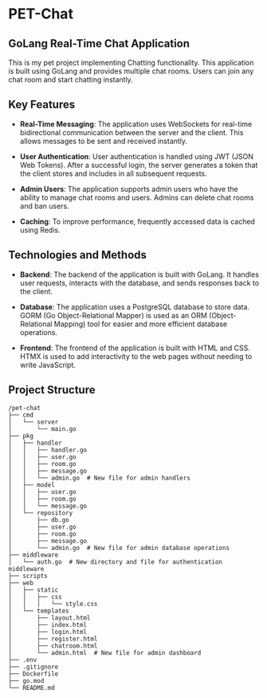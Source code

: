 # PET-Chat
## GoLang Real-Time Chat Application

This is my pet project implementing Chatting functionality. This application is built using GoLang and provides multiple chat rooms. Users can join any chat room and start chatting instantly.

## Key Features

- **Real-Time Messaging**: The application uses WebSockets for real-time bidirectional communication between the server and the client. This allows messages to be sent and received instantly.

- **User Authentication**: User authentication is handled using JWT (JSON Web Tokens). After a successful login, the server generates a token that the client stores and includes in all subsequent requests.

- **Admin Users**: The application supports admin users who have the ability to manage chat rooms and users. Admins can delete chat rooms and ban users.

- **Caching**: To improve performance, frequently accessed data is cached using Redis.

## Technologies and Methods

- **Backend**: The backend of the application is built with GoLang. It handles user requests, interacts with the database, and sends responses back to the client.

- **Database**: The application uses a PostgreSQL database to store data. GORM (Go Object-Relational Mapper) is used as an ORM (Object-Relational Mapping) tool for easier and more efficient database operations.

- **Frontend**: The frontend of the application is built with HTML and CSS. HTMX is used to add interactivity to the web pages without needing to write JavaScript.

## Project Structure

```
/pet-chat
├── cmd
│   └── server
│       └── main.go
├── pkg
│   ├── handler
│   │   ├── handler.go
│   │   ├── user.go
│   │   ├── room.go
│   │   ├── message.go
│   │   └── admin.go  # New file for admin handlers
│   ├── model
│   │   ├── user.go
│   │   ├── room.go
│   │   └── message.go
│   └── repository
│       ├── db.go
│       ├── user.go
│       ├── room.go
│       ├── message.go
│       └── admin.go  # New file for admin database operations
├── middleware
│   └── auth.go  # New directory and file for authentication middleware
├── scripts
├── web
│   ├── static
│   │   ├── css
│   │   │   └── style.css
│   └── templates
│       ├── layout.html
│       ├── index.html
│       ├── login.html
│       ├── register.html
│       ├── chatroom.html
│       └── admin.html  # New file for admin dashboard
├── .env
├── .gitignore
├── Dockerfile
├── go.mod
└── README.md
```